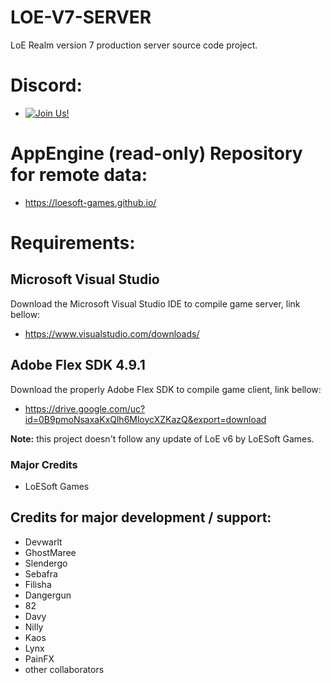 # LOE-V7-SERVER
LoE Realm version 7 production server source code project.

# Discord:
- [![Join Us!](https://discordapp.com/api/guilds/345060662260531202/embed.png)](https://discord.gg/jHNTjun)

# AppEngine (read-only) Repository for remote data:
- https://loesoft-games.github.io/

# Requirements:
## Microsoft Visual Studio
Download the Microsoft Visual Studio IDE to compile game server, link bellow:
- https://www.visualstudio.com/downloads/

## Adobe Flex SDK 4.9.1
Download the properly Adobe Flex SDK to compile game client, link bellow:
- https://drive.google.com/uc?id=0B9pmoNsaxaKxQlh6MloycXZKazQ&export=download

**Note:** this project doesn't follow any update of LoE v6 by LoESoft Games.

### Major Credits
- LoESoft Games

## Credits for major development / support:
- Devwarlt
- GhostMaree
- Slendergo
- Sebafra
- Filisha
- Dangergun
- 82
- Davy
- Nilly
- Kaos
- Lynx
- PainFX
- other collaborators
